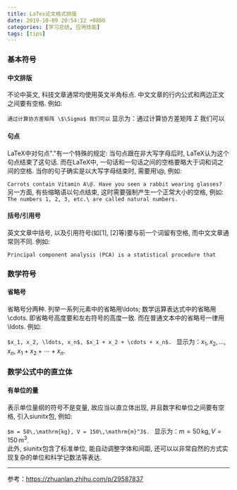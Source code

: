 ```yaml
---
title: LaTex论文格式排版
date: 2019-10-09 20:54:12 +0800
categories: [学习总结, 应用技能]
tags: [tips]
---
```

<h3>基本符号</h3>
<h4>中文排版</h4>
不论中英文, 科技文章通常均使用英文半角标点. 中文文章的行内公式和两边正文之间要有空格. 例如:

`通过计算协方差矩阵 \$\Sigma$ 我们可以`
显示为：通过计算协方差矩阵 $\Sigma$ 我们可以
<h4>句点</h4>
LaTeX中对句点"."有一个特殊的规定: 当句点跟在非大写字母后时, LaTeX认为这个句点结束了这句话. 而在LaTeX中, 一句话和一句话之间的空格要略大于词和词之间的空格. 当你的句子确实是以大写字母结束时, 需要用\@, 例如:

`Carrots contain Vitamin A\@. Have you seen a rabbit wearing glasses?`  
另一方面, 有些缩略语以句点结束, 这时需要强制产生一个正常大小的空格, 例如:
`The numbers 1, 2, 3, etc.\ are called natural numbers.`
<h4>括号/引用号</h4>
英文文章中括号, 以及引用符号(如[1], [2]等)要与前一个词留有空格, 而中文文章通常则不同. 例如: 

`Principal component analysis (PCA) is a statistical procedure that `
<h3>数学符号</h3>
<h4>省略号</h4>
省略号分两种. 列举一系列元素中的省略用\ldots; 数学运算表达式中的省略用\cdots. 即省略号高度要和左右符号的高度一致. 而在普通文本中的省略号一律用\ldots. 例如:

`$x_1, x_2, \ldots, x_n$, $x_1 + x_2 + \cdots + x_n$. `
显示为：$x_1, x_2, \ldots, x_n$, $x_1 + x_2 + \cdots + x_n$.
<h3>数学公式中的直立体</h3>
<h4>有单位的量</h4>
表示单位量纲的符号不是变量, 故应当以直立体出现, 并且数字和单位之间要有空格, 引入siunitx包, 例如:  

`$m = 50\,\mathrm{kg}, V = 150\,\mathrm{m}^3$. `
显示为：$m = 50\,\mathrm{kg}, V = 150\,\mathrm{m}^3$.   
此外, siunitx包含了标准单位, 能自动调整字体和间距, 还可以以非常自然的方式实现复杂的单位和科学记数法等表达.


***
参考：https://zhuanlan.zhihu.com/p/29587837


